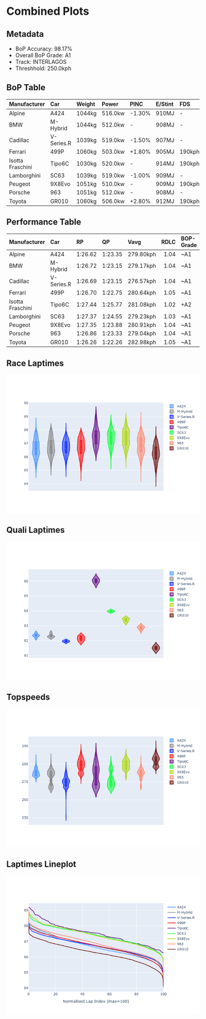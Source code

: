 # Combined Plots

## Metadata

- BoP Accuracy: 98.17%
- Overall BoP Grade: A1
- Track: INTERLAGOS
- Threshhold: 250.0kph

## BoP Table
| Manufacturer     | Car        | Weight   | Power   | PINC   | E/Stint   | FDS    | RDP    | QDP    | TDP    |
|:-----------------|:-----------|:---------|:--------|:-------|:----------|:-------|:-------|:-------|:-------|
| Alpine           | A424       | 1044kg   | 516.0kw | -1.30% | 910MJ     | -      | 52.35% | 61.85% | 27.84% |
| BMW              | M-Hybrid   | 1044kg   | 512.0kw | -      | 908MJ     | -      | 53.26% | 57.23% | 34.54% |
| Cadillac         | V-Series.R | 1039kg   | 519.0kw | -1.50% | 907MJ     | -      | 47.80% | 56.73% | 19.63% |
| Ferrari          | 499P       | 1060kg   | 503.0kw | +1.80% | 905MJ     | 190kph | 53.02% | 42.32% | 9.88%  |
| Isotta Fraschini | Tipo6C     | 1030kg   | 520.0kw | -      | 914MJ     | 190kph | 43.95% | 47.22% | 31.53% |
| Lamborghini      | SC63       | 1039kg   | 519.0kw | -1.00% | 909MJ     | -      | 46.33% | 59.50% | 29.33% |
| Peugeot          | 9X8Evo     | 1051kg   | 510.0kw | -      | 909MJ     | 190kph | 48.47% | 51.26% | 16.02% |
| Porsche          | 963        | 1051kg   | 512.0kw | -      | 908MJ     | -      | 50.87% | 45.25% | 30.77% |
| Toyota           | GR010      | 1060kg   | 506.0kw | +2.80% | 912MJ     | 190kph | 52.43% | 57.12% | 12.82% |

## Performance Table
| Manufacturer     | Car        | RP      | QP      | Vavg      |   RDLC | BOP-Grade   | Match   |
|:-----------------|:-----------|:--------|:--------|:----------|-------:|:------------|:--------|
| Alpine           | A424       | 1:26.62 | 1:23.35 | 279.80kph |   1.04 | ~A1         | 99.75%  |
| BMW              | M-Hybrid   | 1:26.72 | 1:23.15 | 279.17kph |   1.04 | ~A1         | 99.82%  |
| Cadillac         | V-Series.R | 1:26.69 | 1:23.15 | 276.57kph |   1.04 | ~A1         | 99.85%  |
| Ferrari          | 499P       | 1:26.70 | 1:22.75 | 280.64kph |   1.05 | ~A1         | 99.71%  |
| Isotta Fraschini | Tipo6C     | 1:27.44 | 1:25.77 | 281.08kph |   1.02 | +A2         | 91.04%  |
| Lamborghini      | SC63       | 1:27.37 | 1:24.55 | 279.23kph |   1.03 | ~A1         | 98.55%  |
| Peugeot          | 9X8Evo     | 1:27.35 | 1:23.88 | 280.91kph |   1.04 | ~A1         | 97.03%  |
| Porsche          | 963        | 1:26.86 | 1:23.33 | 279.04kph |   1.04 | ~A1         | 99.83%  |
| Toyota           | GR010      | 1:26.26 | 1:22.26 | 282.98kph |   1.05 | ~A1         | 97.97%  |

## Race Laptimes
![Race Laptimes](images/race_violin.png)

## Quali Laptimes
![Quali Laptimes](images/quali_violin.png)

## Topspeeds
![Topspeeds](images/topspeed_violin.png)

## Laptimes Lineplot
![Laptimes Lineplot](images/laptime_line.png)

